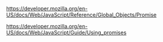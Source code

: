 https://developer.mozilla.org/en-US/docs/Web/JavaScript/Reference/Global_Objects/Promise

https://developer.mozilla.org/en-US/docs/Web/JavaScript/Guide/Using_promises